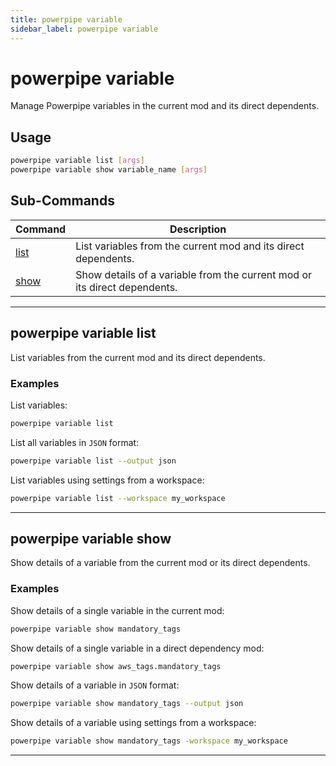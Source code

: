 ```yaml
---
title: powerpipe variable
sidebar_label: powerpipe variable
---
```


# powerpipe variable

Manage Powerpipe variables in the current mod and its direct dependents.

## Usage
```bash
powerpipe variable list [args]
powerpipe variable show variable_name [args]
```


## Sub-Commands

| Command | Description
|-|-
| [list](#powerpipe-variable-list) | List variables from the current mod and its direct dependents.
| [show](#powerpipe-variable-show) | Show details of a variable from the current mod or its direct dependents.


----
## powerpipe variable list
List variables from the current mod and its direct dependents.

### Examples


List variables:
```bash
powerpipe variable list
```


List all variables in `JSON` format:
```bash
powerpipe variable list --output json
```

List variables using settings from a workspace:
```bash
powerpipe variable list --workspace my_workspace
```

---

## powerpipe variable show
Show details of a variable from the current mod or its direct dependents.


### Examples

Show details of a single variable in the current mod:
```bash
powerpipe variable show mandatory_tags
```


Show details of a single variable in a direct dependency mod:
```bash
powerpipe variable show aws_tags.mandatory_tags
```

Show details of a variable in `JSON` format:
```bash
powerpipe variable show mandatory_tags --output json
```


Show details of a variable using settings from a workspace:
```bash
powerpipe variable show mandatory_tags -workspace my_workspace
```
---
